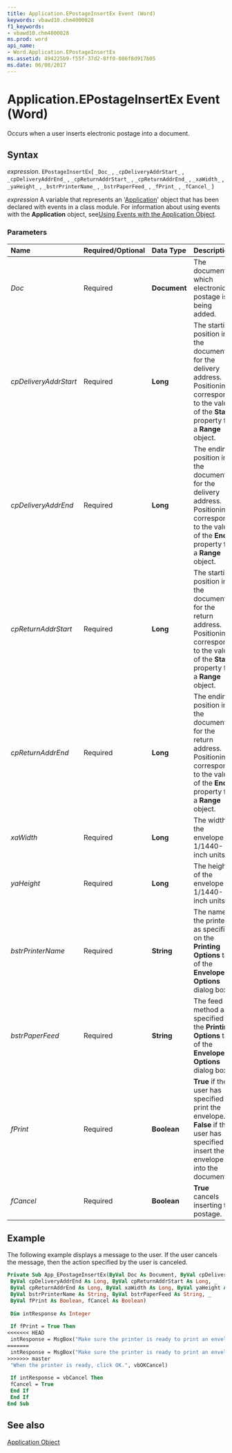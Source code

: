 ```yaml
---
title: Application.EPostageInsertEx Event (Word)
keywords: vbawd10.chm4000028
f1_keywords:
- vbawd10.chm4000028
ms.prod: word
api_name:
- Word.Application.EPostageInsertEx
ms.assetid: 494225b9-f55f-37d2-8ff0-086f8d917b05
ms.date: 06/08/2017
---
```



# Application.EPostageInsertEx Event (Word)

Occurs when a user inserts electronic postage into a document.


## Syntax

 _expression_. `EPostageInsertEx`( `_Doc_` , `_cpDeliveryAddrStart_` , `_cpDeliveryAddrEnd_` , `_cpReturnAddrStart_` , `_cpReturnAddrEnd_` , `_xaWidth_` , `_yaHeight_` , `_bstrPrinterName_` , `_bstrPaperFeed_` , `_fPrint_` , `_fCancel_` )

 _expression_ A variable that represents an '[Application](Word.Application.md)' object that has been declared with events in a class module. For information about using events with the **Application** object, see[Using Events with the Application Object](../word/Concepts/Objects-Properties-Methods/using-events-with-the-application-object-word.md).


### Parameters



|**Name**|**Required/Optional**|**Data Type**|**Description**|
|:-----|:-----|:-----|:-----|
| _Doc_|Required| **Document**|The document to which electronic postage is being added.|
| _cpDeliveryAddrStart_|Required| **Long**|The starting position in the document for the delivery address. Positioning corresponds to the value of the  **Start** property for a **Range** object.|
| _cpDeliveryAddrEnd_|Required| **Long**|The ending position in the document for the delivery address. Positioning corresponds to the value of the  **End** property for a **Range** object.|
| _cpReturnAddrStart_|Required| **Long**|The starting position in the document for the return address. Positioning corresponds to the value of the  **Start** property for a **Range** object.|
| _cpReturnAddrEnd_|Required| **Long**|The ending position in the document for the return address. Positioning corresponds to the value of the  **End** property for a **Range** object.|
| _xaWidth_|Required| **Long**|The width of the envelope in 1/1440-inch units.|
| _yaHeight_|Required| **Long**|The height of the envelope in 1/1440-inch units.|
| _bstrPrinterName_|Required| **String**|The name of the printer as specified on the  **Printing Options** tab of the **Envelope Options** dialog box.|
| _bstrPaperFeed_|Required| **String**|The feed method as specified on the  **Printing Options** tab of the **Envelope Options** dialog box.|
| _fPrint_|Required| **Boolean**| **True** if the user has specified to print the envelope. **False** if the user has specified to insert the envelope into the document.|
| _fCancel_|Required| **Boolean**| **True** cancels inserting the postage.|

## Example

The following example displays a message to the user. If the user cancels the message, then the action specified by the user is canceled.


```vb
Private Sub App_EPostageInsertEx(ByVal Doc As Document, ByVal cpDeliveryAddrStart As Long, _ 
 ByVal cpDeliveryAddrEnd As Long, ByVal cpReturnAddrStart As Long, _ 
 ByVal cpReturnAddrEnd As Long, ByVal xaWidth As Long, ByVal yaHeight As Long, _ 
 ByVal bstrPrinterName As String, ByVal bstrPaperFeed As String, _ 
 ByVal fPrint As Boolean, fCancel As Boolean) 
 
 Dim intResponse As Integer 
 
 If fPrint = True Then 
<<<<<<< HEAD
 intResponse = MsgBox("Make sure the printer is ready to print an envelope." &; vbCrLf &; _ 
=======
 intResponse = MsgBox("Make sure the printer is ready to print an envelope." & vbCrLf & _ 
>>>>>>> master
 "When the printer is ready, click OK.", vbOKCancel) 
 
 If intResponse = vbCancel Then 
 fCancel = True 
 End If 
 End If 
End Sub
```


## See also


[Application Object](Word.Application.md)

